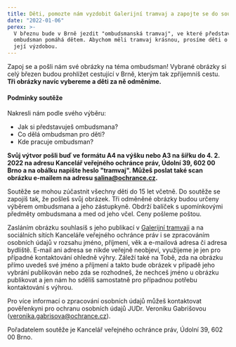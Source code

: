 ```yaml
---
title: Děti, pomozte nám vyzdobit Galerijní tramvaj a zapojte se do soutěže!
date: "2022-01-06"
perex: >-
  V březnu bude v Brně jezdit "ombudsmanská tramvaj", ve které představíme, jak
  ombudsman pomáhá dětem. Abychom měli tramvaj krásnou, prosíme děti o pomoc s
  její výzdobou.
---
```


<p>Zapoj se a pošli nám své obrázky na téma ombudsman! Vybrané obrázky si celý březen budou prohlížet cestující v Brně, kterým tak zpříjemníš cestu. <strong>Tři obrázky navíc vybereme a děti za ně odměníme.</strong> </p><h4>Podmínky soutěže</h4><p>Nakresli nám podle svého výběru:</p><ul><li>Jak si představuješ ombudsmana?</li><li>Co dělá ombudsman pro děti?</li><li>Kde pracuje ombudsman?</li></ul><p><strong>Svůj výtvor pošli buď ve formátu A4 na výšku nebo A3 na šířku do 4. 2. 2022 na adresu Kancelář veřejného ochránce práv, Údolní 39, 602 00 Brno a na obálku napište heslo &quot;tramvaj&quot;. Můžeš poslat také scan obrázku e-mailem na adresu </strong><a href="mailto:salina@ochrance.cz"><strong>salina@ochrance.cz</strong></a><strong>.</strong></p><p>Soutěže se mohou zúčastnit všechny děti do 15 let včetně. Do soutěže se zapojíš tak, že pošleš svůj obrázek. Tři odměněné obrázky budou určeny výběrem ombudsmana a jeho zástupkyně. Obdrží balíček s upomínkovými předměty ombudsmana a med od jeho včel. Ceny pošleme poštou.</p><p>Zasláním obrázku souhlasíš s jeho publikací v <a href="https://dpmb.cz/cs/galerijni-tramvaj" target="_blank">Galerijní tramvaji</a> a na sociálních sítích Kanceláře veřejného ochránce práv i se zpracováním osobních údajů v rozsahu jméno, příjmení, věk a e-mailová adresa či adresa bydliště. E-mail ani adresa se nikde veřejně neobjeví, využijeme je jen pro případné kontaktování ohledně výhry. Záleží také na Tobě, zda na obrázku přímo uvedeš své jméno a příjmení a takto bude obrázek v případě jeho vybrání publikován nebo zda se rozhodneš, že nechceš jméno u obrázku publikovat a jen nám ho sdělíš samostatně pro případnou potřebu kontaktování s výhrou. </p><p>Pro více informací o zpracování osobních údajů můžeš kontaktovat pověřenkyni pro ochranu osobních údajů JUDr. Veroniku Gabrišovou (<a href="mailto:veronika.gabrisova@ochrance.cz">veronika.gabrisova@ochrance.cz</a>). </p><p>Pořadatelem soutěže je Kancelář veřejného ochránce práv, Údolní 39, 602 00 Brno.</p>
